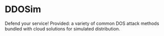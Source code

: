 # DDOSim
Defend your service! Provided: a variety of common DOS attack methods bundled with cloud solutions for simulated distribution.

